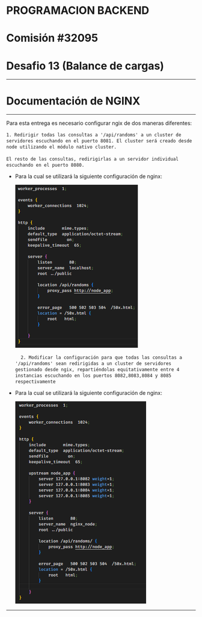 # PROGRAMACION BACKEND

# Comisión #32095

# Desafio 13 (Balance de cargas)

---

# Documentación de NGINX

---

Para esta entrega es necesario configurar ngix de dos maneras diferentes:

    1. Redirigir todas las consultas a '/api/randoms' a un cluster de servidores escuchando en el puerto 8081. El cluster será creado desde node utilizando el módulo nativo cluster.

    El resto de las consultas, redirigirlas a un servidor individual escuchando en el puerto 8080.

- Para la cual se utilizará la siguiente configuración de nginx:

  ![image](./assets/nginx-config1.png)

        2. Modificar la configuración para que todas las consultas a '/api/randoms' sean redirigidas a un cluster de servidores gestionado desde ngix, repartiéndolas equitativamente entre 4 instancias escuchando en los puertos 8082,8083,8084 y 8085 respectivamente

- Para la cual se utilizará la siguiente configuración de nginx:

  ![image](./assets/nginx-config2.png)

---
